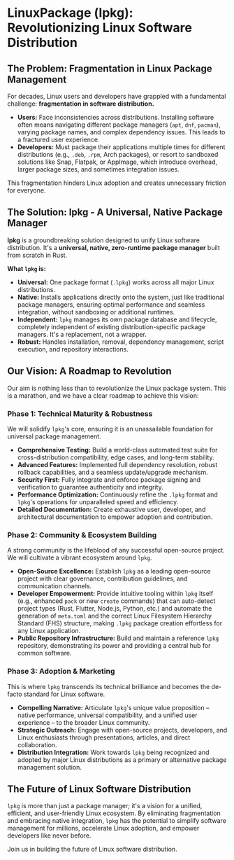 # LinuxPackage (lpkg): Revolutionizing Linux Software Distribution

## The Problem: Fragmentation in Linux Package Management

For decades, Linux users and developers have grappled with a fundamental challenge: **fragmentation in software distribution.**

*   **Users:** Face inconsistencies across distributions. Installing software often means navigating different package managers (`apt`, `dnf`, `pacman`), varying package names, and complex dependency issues. This leads to a fractured user experience.
*   **Developers:** Must package their applications multiple times for different distributions (e.g., `.deb`, `.rpm`, Arch packages), or resort to sandboxed solutions like Snap, Flatpak, or AppImage, which introduce overhead, larger package sizes, and sometimes integration issues.

This fragmentation hinders Linux adoption and creates unnecessary friction for everyone.

## The Solution: lpkg - A Universal, Native Package Manager

**lpkg** is a groundbreaking solution designed to unify Linux software distribution. It's a **universal, native, zero-runtime package manager** built from scratch in Rust.

**What `lpkg` is:**

*   **Universal:** One package format (`.lpkg`) works across all major Linux distributions.
*   **Native:** Installs applications directly onto the system, just like traditional package managers, ensuring optimal performance and seamless integration, without sandboxing or additional runtimes.
*   **Independent:** `lpkg` manages its own package database and lifecycle, completely independent of existing distribution-specific package managers. It's a replacement, not a wrapper.
*   **Robust:** Handles installation, removal, dependency management, script execution, and repository interactions.

## Our Vision: A Roadmap to Revolution

Our aim is nothing less than to revolutionize the Linux package system. This is a marathon, and we have a clear roadmap to achieve this vision:

### Phase 1: Technical Maturity & Robustness

We will solidify `lpkg`'s core, ensuring it is an unassailable foundation for universal package management.

*   **Comprehensive Testing:** Build a world-class automated test suite for cross-distribution compatibility, edge cases, and long-term stability.
*   **Advanced Features:** Implemented full dependency resolution, robust rollback capabilities, and a seamless update/upgrade mechanism.
*   **Security First:** Fully integrate and enforce package signing and verification to guarantee authenticity and integrity.
*   **Performance Optimization:** Continuously refine the `.lpkg` format and `lpkg`'s operations for unparalleled speed and efficiency.
*   **Detailed Documentation:** Create exhaustive user, developer, and architectural documentation to empower adoption and contribution.

### Phase 2: Community & Ecosystem Building

A strong community is the lifeblood of any successful open-source project. We will cultivate a vibrant ecosystem around `lpkg`.

*   **Open-Source Excellence:** Establish `lpkg` as a leading open-source project with clear governance, contribution guidelines, and communication channels.
*   **Developer Empowerment:** Provide intuitive tooling within `lpkg` itself (e.g., enhanced `pack` or new `create` commands) that can auto-detect project types (Rust, Flutter, Node.js, Python, etc.) and automate the generation of `meta.toml` and the correct Linux Filesystem Hierarchy Standard (FHS) structure, making `.lpkg` package creation effortless for any Linux application.
*   **Public Repository Infrastructure:** Build and maintain a reference `lpkg` repository, demonstrating its power and providing a central hub for common software.

### Phase 3: Adoption & Marketing

This is where `lpkg` transcends its technical brilliance and becomes the de-facto standard for Linux software.

*   **Compelling Narrative:** Articulate `lpkg`'s unique value proposition – native performance, universal compatibility, and a unified user experience – to the broader Linux community.
*   **Strategic Outreach:** Engage with open-source projects, developers, and Linux enthusiasts through presentations, articles, and direct collaboration.
*   **Distribution Integration:** Work towards `lpkg` being recognized and adopted by major Linux distributions as a primary or alternative package management solution.

## The Future of Linux Software Distribution

`lpkg` is more than just a package manager; it's a vision for a unified, efficient, and user-friendly Linux ecosystem. By eliminating fragmentation and embracing native integration, `lpkg` has the potential to simplify software management for millions, accelerate Linux adoption, and empower developers like never before.

Join us in building the future of Linux software distribution.
